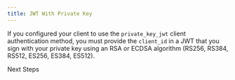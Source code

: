 ```yaml
---
title: JWT With Private Key
---
```

If you configured your client to use the `private_key_jwt` client authentication method, you must provide the `client_id` in a JWT that you sign with your private key using an RSA or ECDSA algorithm (RS256, RS384, RS512, ES256, ES384, ES512). 

<StackSelector snippet="createprivatekeyjwt"/>

<NextSectionLink>Next Steps</NextSectionLink>